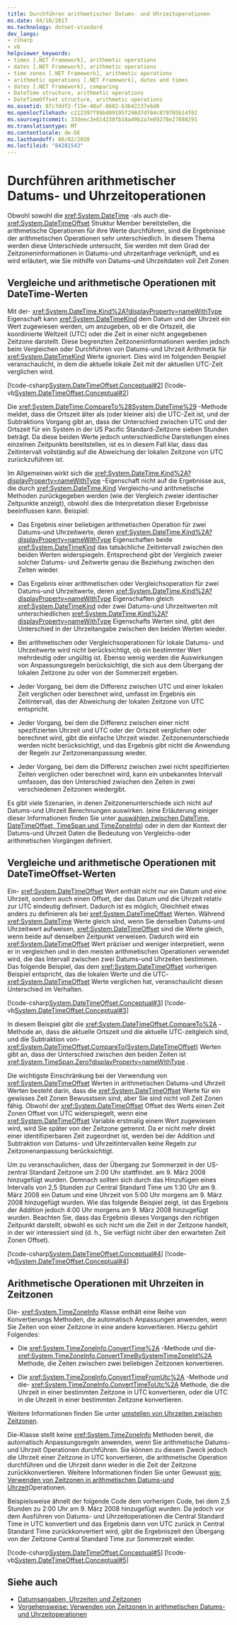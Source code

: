```yaml
---
title: Durchführen arithmetischer Datums- und Uhrzeitoperationen
ms.date: 04/10/2017
ms.technology: dotnet-standard
dev_langs:
- csharp
- vb
helpviewer_keywords:
- times [.NET Framework], arithmetic operations
- dates [.NET Framework], arithmetic operations
- time zones [.NET Framework], arithmetic operations
- arithmetic operations [.NET Framework], dates and times
- dates [.NET Framework], comparing
- DateTime structure, arithmetic operations
- DateTimeOffset structure, arithmetic operations
ms.assetid: 87c7ddf2-f15e-48af-8602-b3642237e6d0
ms.openlocfilehash: c212397f99bd09195f298d7d704c879705b14f02
ms.sourcegitcommit: 33deec3e814238fb18a49b2a7e89278e27888291
ms.translationtype: MT
ms.contentlocale: de-DE
ms.lasthandoff: 06/02/2020
ms.locfileid: "84281543"
---
```

# <a name="performing-arithmetic-operations-with-dates-and-times"></a>Durchführen arithmetischer Datums- und Uhrzeitoperationen

Obwohl sowohl die <xref:System.DateTime> -als auch die- <xref:System.DateTimeOffset> Struktur Member bereitstellen, die arithmetische Operationen für ihre Werte durchführen, sind die Ergebnisse der arithmetischen Operationen sehr unterschiedlich. In diesem Thema werden diese Unterschiede untersucht, Sie werden mit dem Grad der Zeitzoneninformationen in Datums-und uhrzeitanfrage verknüpft, und es wird erläutert, wie Sie mithilfe von Datums-und Uhrzeitdaten voll Zeit Zonen

## <a name="comparisons-and-arithmetic-operations-with-datetime-values"></a>Vergleiche und arithmetische Operationen mit DateTime-Werten

Mit der- <xref:System.DateTime.Kind%2A?displayProperty=nameWithType> Eigenschaft kann <xref:System.DateTimeKind> dem Datum und der Uhrzeit ein Wert zugewiesen werden, um anzugeben, ob er die Ortszeit, die koordinierte Weltzeit (UTC) oder die Zeit in einer nicht angegebenen Zeitzone darstellt. Diese begrenzten Zeitzoneninformationen werden jedoch beim Vergleichen oder Durchführen von Datums-und Uhrzeit Arithmetik für <xref:System.DateTimeKind> Werte ignoriert. Dies wird im folgenden Beispiel veranschaulicht, in dem die aktuelle lokale Zeit mit der aktuellen UTC-Zeit verglichen wird.

[!code-csharp[System.DateTimeOffset.Conceptual#2](../../../samples/snippets/csharp/VS_Snippets_CLR_System/system.DateTimeOffset.Conceptual/cs/Conceptual2.cs#2)]
[!code-vb[System.DateTimeOffset.Conceptual#2](../../../samples/snippets/visualbasic/VS_Snippets_CLR_System/system.DateTimeOffset.Conceptual/vb/Conceptual2.vb#2)]

Die <xref:System.DateTime.CompareTo%28System.DateTime%29> -Methode meldet, dass die Ortszeit älter als (oder kleiner als) die UTC-Zeit ist, und der Subtraktions Vorgang gibt an, dass der Unterschied zwischen UTC und der Ortszeit für ein System in der US Pacific Standard-Zeitzone sieben Stunden beträgt. Da diese beiden Werte jedoch unterschiedliche Darstellungen eines einzelnen Zeitpunkts bereitstellen, ist es in diesem Fall klar, dass das Zeitintervall vollständig auf die Abweichung der lokalen Zeitzone von UTC zurückzuführen ist.

Im Allgemeinen wirkt sich die <xref:System.DateTime.Kind%2A?displayProperty=nameWithType> -Eigenschaft nicht auf die Ergebnisse aus, die durch <xref:System.DateTime.Kind> Vergleichs-und arithmetische Methoden zurückgegeben werden (wie der Vergleich zweier identischer Zeitpunkte anzeigt), obwohl dies die Interpretation dieser Ergebnisse beeinflussen kann. Beispiel:

- Das Ergebnis einer beliebigen arithmetischen Operation für zwei Datums-und Uhrzeitwerte, deren <xref:System.DateTime.Kind%2A?displayProperty=nameWithType> Eigenschaften beide <xref:System.DateTimeKind> das tatsächliche Zeitintervall zwischen den beiden Werten widerspiegeln. Entsprechend gibt der Vergleich zweier solcher Datums- und Zeitwerte genau die Beziehung zwischen den Zeiten wieder.

- Das Ergebnis einer arithmetischen oder Vergleichsoperation für zwei Datums-und Uhrzeitwerte, deren <xref:System.DateTime.Kind%2A?displayProperty=nameWithType> Eigenschaften gleich <xref:System.DateTimeKind> oder zwei Datums-und Uhrzeitwerten mit unterschiedlichen <xref:System.DateTime.Kind%2A?displayProperty=nameWithType> Eigenschafts Werten sind, gibt den Unterschied in der Uhrzeitangabe zwischen den beiden Werten wieder.

- Bei arithmetischen oder Vergleichsoperationen für lokale Datums- und Uhrzeitwerte wird nicht berücksichtigt, ob ein bestimmter Wert mehrdeutig oder ungültig ist. Ebenso wenig werden die Auswirkungen von Anpassungsregeln berücksichtigt, die sich aus dem Übergang der lokalen Zeitzone zu oder von der Sommerzeit ergeben.

- Jeder Vorgang, bei dem die Differenz zwischen UTC und einer lokalen Zeit verglichen oder berechnet wird, umfasst im Ergebnis ein Zeitintervall, das der Abweichung der lokalen Zeitzone von UTC entspricht.

- Jeder Vorgang, bei dem die Differenz zwischen einer nicht spezifizierten Uhrzeit und UTC oder der Ortszeit verglichen oder berechnet wird, gibt die einfache Uhrzeit wieder. Zeitzonenunterschiede werden nicht berücksichtigt, und das Ergebnis gibt nicht die Anwendung der Regeln zur Zeitzonenanpassung wieder.

- Jeder Vorgang, bei dem die Differenz zwischen zwei nicht spezifizierten Zeiten verglichen oder berechnet wird, kann ein unbekanntes Intervall umfassen, das den Unterschied zwischen den Zeiten in zwei verschiedenen Zeitzonen wiedergibt.

Es gibt viele Szenarien, in denen Zeitzonenunterschiede sich nicht auf Datums-und Uhrzeit Berechnungen auswirken. (eine Erläuterung einiger dieser Informationen finden Sie unter [auswählen zwischen DateTime, DateTimeOffset, TimeSpan und TimeZoneInfo](choosing-between-datetime.md)) oder in dem der Kontext der Datums-und Uhrzeit Daten die Bedeutung von Vergleichs-oder arithmetischen Vorgängen definiert.

## <a name="comparisons-and-arithmetic-operations-with-datetimeoffset-values"></a>Vergleiche und arithmetische Operationen mit DateTimeOffset-Werten

Ein- <xref:System.DateTimeOffset> Wert enthält nicht nur ein Datum und eine Uhrzeit, sondern auch einen Offset, der das Datum und die Uhrzeit relativ zur UTC eindeutig definiert. Dadurch ist es möglich, Gleichheit etwas anders zu definieren als bei <xref:System.DateTimeOffset> Werten. Während <xref:System.DateTime> Werte gleich sind, wenn Sie denselben Datums-und Uhrzeitwert aufweisen, <xref:System.DateTimeOffset> sind die Werte gleich, wenn beide auf denselben Zeitpunkt verweisen. Dadurch wird ein <xref:System.DateTimeOffset> Wert präziser und weniger interpretiert, wenn er in vergleichen und in den meisten arithmetischen Operationen verwendet wird, die das Intervall zwischen zwei Datums-und Uhrzeiten bestimmen. Das folgende Beispiel, das dem <xref:System.DateTimeOffset> vorherigen Beispiel entspricht, das die lokalen Werte und die UTC- <xref:System.DateTimeOffset> Werte verglichen hat, veranschaulicht diesen Unterschied im Verhalten.

[!code-csharp[System.DateTimeOffset.Conceptual#3](../../../samples/snippets/csharp/VS_Snippets_CLR_System/system.DateTimeOffset.Conceptual/cs/Conceptual3.cs#3)]
[!code-vb[System.DateTimeOffset.Conceptual#3](../../../samples/snippets/visualbasic/VS_Snippets_CLR_System/system.DateTimeOffset.Conceptual/vb/Conceptual3.vb#3)]

In diesem Beispiel gibt die <xref:System.DateTimeOffset.CompareTo%2A> -Methode an, dass die aktuelle Ortszeit und die aktuelle UTC-zeitgleich sind, und die Subtraktion von- <xref:System.DateTimeOffset.CompareTo(System.DateTimeOffset)> Werten gibt an, dass der Unterschied zwischen den beiden Zeiten ist <xref:System.TimeSpan.Zero?displayProperty=nameWithType> .

Die wichtigste Einschränkung bei der Verwendung von <xref:System.DateTimeOffset> Werten in arithmetischen Datums-und Uhrzeit Werten besteht darin, dass die <xref:System.DateTimeOffset> Werte für ein gewisses Zeit Zonen Bewusstsein sind, aber Sie sind nicht voll Zeit Zonen fähig. Obwohl der <xref:System.DateTimeOffset> Offset des Werts einen Zeit Zonen Offset von UTC widerspiegelt, wenn eine <xref:System.DateTimeOffset> Variable erstmalig einem Wert zugewiesen wird, wird Sie später von der Zeitzone getrennt. Da er nicht mehr direkt einer identifizierbaren Zeit zugeordnet ist, werden bei der Addition und Subtraktion von Datums- und Uhrzeitintervallen keine Regeln zur Zeitzonenanpassung berücksichtigt.

Um zu veranschaulichen, dass der Übergang zur Sommerzeit in der US-zentral Standard Zeitzone um 2:00 Uhr stattfindet. am 9. März 2008 hinzugefügt wurden. Demnach sollten sich durch das Hinzufügen eines Intervalls von 2,5 Stunden zur Central Standard Time um 1:30 Uhr am 9. März 2008 ein Datum und eine Uhrzeit von 5:00 Uhr morgens am 9. März 2008 hinzugefügt wurden. Wie das folgende Beispiel zeigt, ist das Ergebnis der Addition jedoch 4:00 Uhr morgens am 9. März 2008 hinzugefügt wurden. Beachten Sie, dass das Ergebnis dieses Vorgangs den richtigen Zeitpunkt darstellt, obwohl es sich nicht um die Zeit in der Zeitzone handelt, in der wir interessiert sind (d. h., Sie verfügt nicht über den erwarteten Zeit Zonen Offset).

[!code-csharp[System.DateTimeOffset.Conceptual#4](../../../samples/snippets/csharp/VS_Snippets_CLR_System/system.DateTimeOffset.Conceptual/cs/Conceptual4.cs#4)]
[!code-vb[System.DateTimeOffset.Conceptual#4](../../../samples/snippets/visualbasic/VS_Snippets_CLR_System/system.DateTimeOffset.Conceptual/vb/Conceptual4.vb#4)]

## <a name="arithmetic-operations-with-times-in-time-zones"></a>Arithmetische Operationen mit Uhrzeiten in Zeitzonen

Die- <xref:System.TimeZoneInfo> Klasse enthält eine Reihe von Konvertierungs Methoden, die automatisch Anpassungen anwenden, wenn Sie Zeiten von einer Zeitzone in eine andere konvertieren. Hierzu gehört Folgendes:

- Die <xref:System.TimeZoneInfo.ConvertTime%2A> -Methode und die- <xref:System.TimeZoneInfo.ConvertTimeBySystemTimeZoneId%2A> Methode, die Zeiten zwischen zwei beliebigen Zeitzonen konvertieren.

- Die <xref:System.TimeZoneInfo.ConvertTimeFromUtc%2A> -Methode und die- <xref:System.TimeZoneInfo.ConvertTimeToUtc%2A> Methode, die die Uhrzeit in einer bestimmten Zeitzone in UTC konvertieren, oder die UTC in die Uhrzeit in einer bestimmten Zeitzone konvertieren.

Weitere Informationen finden Sie unter [umstellen von Uhrzeiten zwischen Zeitzonen](converting-between-time-zones.md).

Die-Klasse stellt keine <xref:System.TimeZoneInfo> Methoden bereit, die automatisch Anpassungsregeln anwenden, wenn Sie arithmetische Datums-und Uhrzeit Operationen durchführen. Sie können zu diesem Zweck jedoch die Uhrzeit einer Zeitzone in UTC konvertieren, die arithmetische Operation durchführen und die Uhrzeit dann wieder in die Zeit der Zeitzone zurückkonvertieren. Weitere Informationen finden Sie unter Gewusst [wie: Verwenden von Zeitzonen in arithmetischen Datums-und Uhrzeit](use-time-zones-in-arithmetic.md)Operationen.

Beispielsweise ähnelt der folgende Code dem vorherigen Code, bei dem 2,5 Stunden zu 2:00 Uhr am 9. März 2008 hinzugefügt wurden. Da jedoch vor dem Ausführen von Datums- und Uhrzeitoperationen die Central Standard Time in UTC konvertiert und das Ergebnis dann von UTC zurück in Central Standard Time zurückkonvertiert wird, gibt die Ergebniszeit den Übergang von der Zeitzone Central Standard Time zur Sommerzeit wieder.

[!code-csharp[System.DateTimeOffset.Conceptual#5](../../../samples/snippets/csharp/VS_Snippets_CLR_System/system.DateTimeOffset.Conceptual/cs/Conceptual5.cs#5)]
[!code-vb[System.DateTimeOffset.Conceptual#5](../../../samples/snippets/visualbasic/VS_Snippets_CLR_System/system.DateTimeOffset.Conceptual/vb/Conceptual5.vb#5)]

## <a name="see-also"></a>Siehe auch

- [Datumsangaben, Uhrzeiten und Zeitzonen](index.md)
- [Vorgehensweise: Verwenden von Zeitzonen in arithmetischen Datums- und Uhrzeitoperationen](use-time-zones-in-arithmetic.md)
